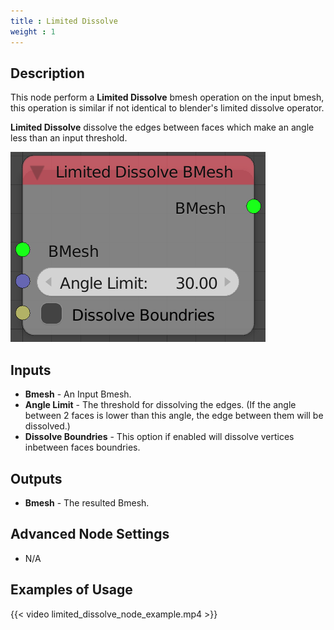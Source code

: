 ```yaml
---
title : Limited Dissolve
weight : 1
---
```


## Description

This node perform a **Limited Dissolve** bmesh operation on the input
bmesh, this operation is similar if not identical to blender's limited
dissolve operator.

**Limited Dissolve** dissolve the edges between faces which make an
angle less than an input threshold.

![image](limited_dissolve_node.png)

## Inputs

- **Bmesh** - An Input Bmesh.
- **Angle Limit** - The threshold for dissolving the edges. (If the
    angle between 2 faces is lower than this angle, the edge between
    them will be dissolved.)
- **Dissolve Boundries** - This option if enabled will dissolve
    vertices inbetween faces boundries.

## Outputs

- **Bmesh** - The resulted Bmesh.

## Advanced Node Settings

- N/A

## Examples of Usage

{{< video limited_dissolve_node_example.mp4 >}}
